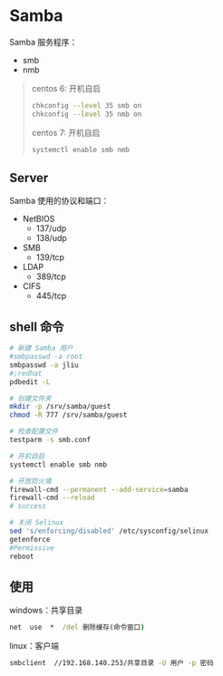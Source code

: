 # Samba
Samba 服务程序：
- smb
- nmb

> centos 6: 开机自启
> ```sh
> chkconfig --level 35 smb on
> chkconfig --level 35 nmb on
> ```
> centos 7: 开机自启
> ```sh
> systemctl enable smb nmb
> ```

## Server
Samba 使用的协议和端口：
- NetBIOS
    - 137/udp
    - 138/udp
- SMB
    - 139/tcp
- LDAP
    - 389/tcp
- CIFS
    - 445/tcp

## shell 命令
```sh
# 新建 Samba 用户
#smbpasswd -a root
smbpasswd -a jliu
#;redhat
pdbedit -L

# 创建文件夹
mkdir -p /srv/samba/guest
chmod -R 777 /srv/samba/guest

# 检查配置文件
testparm -s smb.conf

# 开机自启
systemctl enable smb nmb

# 开放防火墙
firewall-cmd --permanent --add-service=samba
firewall-cmd --reload
# success

# 关闭 Selinux
sed 's/enforcing/disabled' /etc/sysconfig/selinux
getenforce
#Permissive
reboot
```
<div STYLE="page-break-after:always"><div>

## 使用
windows：共享目录
```cmd
net  use  *  /del 删除缓存(命令窗口)
```

linux：客户端
```sh
smbclient  //192.168.140.253/共享目录 -U 用户 -p 密码
```
